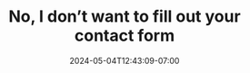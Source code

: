 ---
title: "No, I don’t want to fill out your contact form"
date: "2024-05-04T12:43:09-07:00"
tags: ['tech']
description: "Contact forms are almost always worse for users than just putting an email on your website. I explore why they’re terrible, why you’ve done it anyway, and what to do about it."
link: "https://adamjones.me/blog/dont-use-contact-forms/"
---